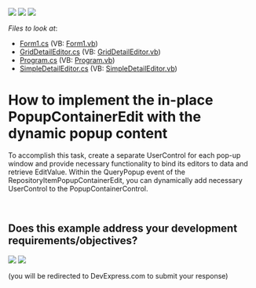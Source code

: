 <!-- default badges list -->
[![](https://img.shields.io/badge/Open_in_DevExpress_Support_Center-FF7200?style=flat-square&logo=DevExpress&logoColor=white)](https://supportcenter.devexpress.com/ticket/details/E1305)
[![](https://img.shields.io/badge/📖_How_to_use_DevExpress_Examples-e9f6fc?style=flat-square)](https://docs.devexpress.com/GeneralInformation/403183)
[![](https://img.shields.io/badge/💬_Leave_Feedback-feecdd?style=flat-square)](#does-this-example-address-your-development-requirementsobjectives)
<!-- default badges end -->
<!-- default file list -->
*Files to look at*:

* [Form1.cs](./CS/Q148684/Form1.cs) (VB: [Form1.vb](./VB/Q148684/Form1.vb))
* [GridDetailEditor.cs](./CS/Q148684/GridDetailEditor.cs) (VB: [GridDetailEditor.vb](./VB/Q148684/GridDetailEditor.vb))
* [Program.cs](./CS/Q148684/Program.cs) (VB: [Program.vb](./VB/Q148684/Program.vb))
* [SimpleDetailEditor.cs](./CS/Q148684/SimpleDetailEditor.cs) (VB: [SimpleDetailEditor.vb](./VB/Q148684/SimpleDetailEditor.vb))
<!-- default file list end -->
# How to implement the in-place PopupContainerEdit with the dynamic popup content


<p>To accomplish this task, create a separate UserControl for each pop-up window and provide necessary functionality to bind its editors to data and retrieve EditValue. Within the QueryPopup event of the RepositoryItemPopupContainerEdit, you can dynamically add necessary UserControl to the PopupContainerControl.</p>

<br/>


<!-- feedback -->
## Does this example address your development requirements/objectives?

[<img src="https://www.devexpress.com/support/examples/i/yes-button.svg"/>](https://www.devexpress.com/support/examples/survey.xml?utm_source=github&utm_campaign=winforms-grid-popupcontaineredit-with-dynamic-content&~~~was_helpful=yes) [<img src="https://www.devexpress.com/support/examples/i/no-button.svg"/>](https://www.devexpress.com/support/examples/survey.xml?utm_source=github&utm_campaign=winforms-grid-popupcontaineredit-with-dynamic-content&~~~was_helpful=no)

(you will be redirected to DevExpress.com to submit your response)
<!-- feedback end -->

